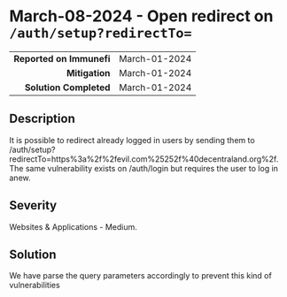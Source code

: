 # March-08-2024 - Open redirect on `/auth/setup?redirectTo=`

|                          |             |
| -----------------------: | :---------- |
| **Reported on Immunefi** | March-01-2024 |
|           **Mitigation** | March-01-2024 |
|   **Solution Completed** | March-01-2024 |

## Description

It is possible to redirect already logged in users by sending them to /auth/setup?redirectTo=https%3a%2f%2fevil.com%25252f%40decentraland.org%2f. The same vulnerability exists on /auth/login but requires the user to log in anew.

## Severity

Websites & Applications - Medium.

## Solution

We have parse the query parameters accordingly to prevent this kind of vulnerabilities

